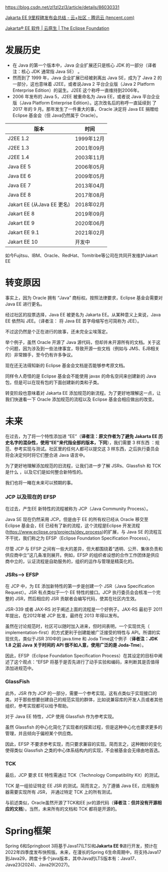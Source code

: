 https://blog.csdn.net/zl1zl2zl3/article/details/86030331

[Jakarta EE 9里程碑发布会总结 - 云+社区 - 腾讯云 (tencent.com)](https://cloud.tencent.com/developer/article/1654632)

[Jakarta® EE 软件 | 云原生 | The Eclipse Foundation](https://jakarta.ee/zh/)

# 发展历史

- 在 Java 的第一个版本中，Java 企业扩展还只是核心 JDK 的一部分（译者注：核心 JDK 通常指 Java SE） 。
- 然而到了 1999 年，Java 企业扩展已经被剥离出 Java SE，成为了 Java 2 的一部分，这也意味着 J2EE，或者说Java 2 平台企业版（Java 2 Platform Enterprise Edition）的诞生。J2EE 这个称呼一直维持到2006年。
- 2006 年发布的 Java 5，J2EE 被重命名为 Java EE，或者说 Java 平台企业版（Java Platform Enterprise Edition）。这次改名后的称呼一直延续到 了 2017 年的 9 月。那年发生了一件重大的事，Oracle 决定将 Java EE 捐赠给 Eclipse 基金会（但 Java仍然属于 Oracle）。

| 版本                        | 时间       |
| --------------------------- | ---------- |
| J2EE 1.2                    | 1999年12月 |
| J2EE 1.3                    | 2001年09月 |
| J2EE 1.4                    | 2003年11月 |
| Java EE 5                   | 2006年05月 |
| Java EE 6                   | 2009年05月 |
| Java EE 7                   | 2013年04月 |
| Java EE 8                   | 2017年08月 |
| Jakart EE  (从Java EE 更名) | 2018年02月 |
| Jakart EE 8                 | 2019年09月 |
| Jakart EE 9                 | 2020年06月 |
| Jakart EE 9.1               | 2021年02月 |
| Jakart EE 10                | 开发中     |

如今Fujitsu、IBM、Oracle、RedHat、Tomitribe等公司在共同开发维护Jakart EE

# 转变原因

事实上，因为 Oracle 拥有 “Java” 商标权。按照法律要求，Eclipse 基金会需要对 Java EE 进行更名。

经过社区的投票选择，Java EE 被更名为 Jakarta EE。从某种意义上来说，Java EE 依然叫 JEE。（译者注： 将 Java EE 首字母缩写也可简称为 JEE）。

不过这仍然是个正在进行的故事，还未完全尘埃落定。

举个例子，虽然 Oracle 开源了 Java 源代码，但却并未开源所有的文档。关于这个问题，因为涉及到一些法律事宜，导致开源一些文档（例如与 JMS、EJB相关的）非常棘手，至今仍有许多争议。

现在还无法得知新的 Eclipse 基金会文档是否能够参考原文档。

同样令人奇怪的是 Eclipse 基金会不能使用 javax 的命名空间来创建新的 Java 包，但是可以在现有包的下面创建新的类和子类。

转变阶段也意味着对 Jakarta EE 添加规范的新流程。为了更好地理解这一点，让我们快速看一下 Oracle 添加规范的流程以及 Eclipse 基金会相应做出的改变。

# 未来

在过去，为了将一个特性添加进 “EE”（**译者注：原文作者为了避免 Jakarta EE 历史名字的混杂性，使用“EE”来代指全部的版本，下同**），我们需要 3 样东西 ：规范、参考实现与测试。社区里的任何人都可以提交这 3 样东西，之后执行委员会将会决定何时将它们整合进 Java 语言中。

为了更好地理解添加规范的旧流程，让我们进一步了解 JSRs、Glassfish 和 TCK是什么 ，以及它们是如何整合新特性的。

我们也将一睹在未来可以预期的事。

### JCP 以及现在的 EFSP

在过去，产生EE 新特性的流程被称为 JCP（Java Community Process）。

Java SE 现在仍然采用 JCP。但是由于 EE 的所有权已经从 Oracle 移交至 Eclipse 基金会，EE 已经有了新的流程，这个流程是Eclipse 开发流程(https://www.eclipse.org/projects/dev_process)的扩展，与 Java SE 的流程互不干扰，我们称之为 EFSP（Eclipse Foundation Specification Process）。

尽管 JCP 与 EFSP 之间有一些大的差异，但大都围绕着“透明、公开、集体负责和供应商中立”这几条准则展开。例如，EFSP 的组织者设想的合作工作团体是供应商中立的，认证流程是自助服务的，组织的运作与管理是精英化的。

###  JSRs--> EFSP

在 JCP 中，为 EE 添加新特性的第一步是创建一个 JSR（Java Specification Request）。JSR 有点类似于一个 EE 特性的接口。JCP 执行委员会会核准一个完整的 JSR，然后相应的 JSR 贡献者会编写代码，使其在社区内生效。

JSR-339 或者 JAX-RS 对于阐述上面的流程是一个好例子。JAX-RS 最初于 2011 年提出，在2012年被 JCP 批准，最终在 2013 年得以发布。

虽然在讨论规范时，社区可以随时加入进来，但时间表明，一个实现优先（ implementation-first）的方式更利于创建能被广泛接受的特性与 API。所谓的实现优先，类似于JSR 310中的 java.time 和 Joda Time这个例子（**译者注：JDK 1.8 之前 Java 关于时间的 API 很不如人意，使用广泛的是 Joda-Tme**）。

因此，EFSP（Eclipse Foundation Specification Process）在其设定的目标中阐述了这个观点：“EFSP 将基于是否先进行了动手实验和编码，来判断其是否值得添加进规范中。

### GlassFish

此外，JSR 作为 JCP 的一部分，需要一个参考实现。这有点类似于实现接口的类。对于那些想要创建自己的规范实现的群体，比如说兼容库的开发人员或者其他组织，参考实现都可以给予帮助。

对于 Java EE 特性，JCP 使用 Glassfish 作为参考实现。

虽然 Glassfish 的中心化简化了实现者的探索过程，但是这种中心化也要求更多的管理，并且倾向于偏袒某个供应商。

因此，EFSP 不要求参考实现，而只要求兼容的实现。简而言之，这种微妙的变化使得类似 Glassfish 之类的中心体系结构内的实现，不会被基金会无缘由地首选。

### TCK

最后，JCP 要求 EE 特性需通过 TCK（Technology Compatibility Kit）的测试。

TCK 是一组验证特定 EE JSR 的测试。简而言之，为了遵循 Java EE，应用服务器需要实现所有 JSR， 并通过特定 TCK 上的所有测试。

与前述类似，Oracle虽然开源了TCK和EE jsr的源代码（**译者注：但并没有开源相应的文档**）。当然，未来所有的文档和 TCK 都将是开源的。

# Spring框架

Spring 6和Springboot 3将基于Java17(LTS)和**Jakarta EE 9**进行开发，预计在2022年四季度发布快照版。未来，在漫长的Spring 6生命周期中，将支持Java17到Java29，跨度十多个java版本，其中Java的LTS版本有：Java17、Java23(2024)、Java29(2027)。